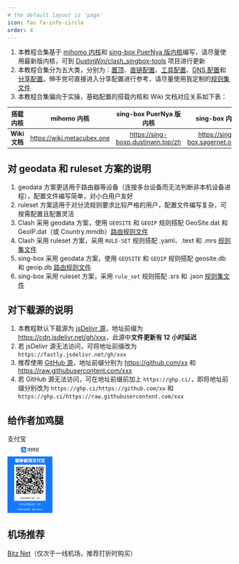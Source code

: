 ```yaml
---
# the default layout is 'page'
icon: fas fa-info-circle
order: 4
---
```


1. 本教程合集基于 [mihomo 内核](https://github.com/MetaCubeX/mihomo)和 [sing-box PuerNya 版内核](https://github.com/DustinWin/clash_singbox-tools/tree/sing-box)编写，请尽量使用最新版内核，可到 [DustinWin/clash_singbox-tools](https://github.com/DustinWin/clash_singbox-tools) 项目进行更新
2. 本教程合集分为五大类，分别为：[置顶](https://proxy-tutorials.dustinwin.top/categories/%E7%BD%AE%E9%A1%B6/)、[直链配置](https://proxy-tutorials.dustinwin.top/categories/%E7%9B%B4%E9%93%BE%E9%85%8D%E7%BD%AE/)、[工具配置](https://proxy-tutorials.dustinwin.top/categories/%E5%B7%A5%E5%85%B7%E9%85%8D%E7%BD%AE/)、[DNS 配置](https://proxy-tutorials.dustinwin.top/categories/dns-%E9%85%8D%E7%BD%AE/)和[分享配置](https://proxy-tutorials.dustinwin.top/categories/%E5%88%86%E4%BA%AB%E9%85%8D%E7%BD%AE/)。伸手党可直接进入分享配置进行参考，请尽量使用我定制的[规则集文件](https://github.com/DustinWin/ruleset_geodata)
3. 本教程合集偏向于实操，基础配置的搭载内核和 Wiki 文档对应关系如下表：

|   搭载内核    |         mihomo 内核          |       sing-box PuerNya 版内核        |           sing-box 内核            |
| :-----------: | :--------------------------: | :----------------------------------: | :--------------------------------: |
| **Wiki 文档** | <https://wiki.metacubex.one> | <https://sing-boxp.dustinwin.top/zh> | <https://sing-box.sagernet.org/zh> |

## 对 geodata 和 ruleset 方案的说明
1. geodata 方案更适用于路由器等设备（连接多台设备而无法判断非本机设备进程），配置文件编写简单，对小白用户友好
2. ruleset 方案适用于对分流规则要求比较严格的用户，配置文件编写复杂，可按需配置且配置灵活
3. Clash 采用 geodata 方案，使用 `GEOSITE` 和 `GEOIP` 规则搭配 GeoSite.dat 和 GeoIP.dat（或 Country.mmdb）[路由规则文件](https://github.com/DustinWin/ruleset_geodata?tab=readme-ov-file#%E4%B8%80-geodata-%E8%A7%84%E5%88%99%E9%9B%86%E6%96%87%E4%BB%B6%E8%AF%B4%E6%98%8E)
4. Clash 采用 ruleset 方案，采用 `RULE-SET` 规则搭配 .yaml、.text 和 .mrs [规则集文件](https://github.com/DustinWin/ruleset_geodata?tab=readme-ov-file#%E4%BA%8C-ruleset-%E8%A7%84%E5%88%99%E9%9B%86%E6%96%87%E4%BB%B6%E8%AF%B4%E6%98%8E)
5. sing-box 采用 geodata 方案，使用 `GEOSITE` 和 `GEOIP` 规则搭配 geosite.db 和 geoip.db [路由规则文件](https://github.com/DustinWin/ruleset_geodata?tab=readme-ov-file#%E4%B8%80-geodata-%E8%A7%84%E5%88%99%E9%9B%86%E6%96%87%E4%BB%B6%E8%AF%B4%E6%98%8E)
6. sing-box 采用 ruleset 方案，采用 `rule_set` 规则搭配 .srs 和 .json [规则集文件](https://github.com/DustinWin/ruleset_geodata?tab=readme-ov-file#%E4%BA%8C-ruleset-%E8%A7%84%E5%88%99%E9%9B%86%E6%96%87%E4%BB%B6%E8%AF%B4%E6%98%8E)

## 对下载源的说明
1. 本教程默认下载源为 [jsDelivr 源](https://www.jsdelivr.com/github)，地址前缀为 <https://cdn.jsdelivr.net/gh/xxx>，此源中**文件更新有 12 小时延迟**
2. 若 jsDelivr 源无法访问，可将地址前缀改为 `https://fastly.jsdelivr.net/gh/xxx`
3. 推荐使用 [GitHub 源](https://github.com)，地址前缀分别为 <https://github.com/xx> 和 <https://raw.githubusercontent.com/xxx>
4. 若 GitHub 源无法访问，可在地址前缀前加上 `https://ghp.ci/`，即将地址前缀分别改为 `https://ghp.ci/https://github.com/xx` 和 `https://ghp.ci/https://raw.githubusercontent.com/xxx`

## 给作者加鸡腿
支付宝  
<img src="/assets/img/about/alipay.jpg" alt="支付宝" width="20%" />

## 机场推荐
[Bitz Net](https://j1.bnaffloop.com/#/register?code=HT0ALWZq)（仅次于一线机场，推荐打折时购买）
